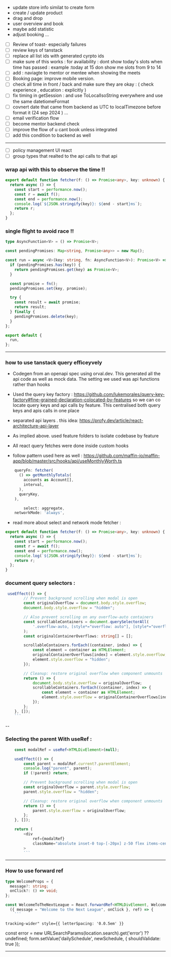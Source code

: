 - update store info similat to create form
- create / update product
- drag and drop
- user overview and book
- maybe add statistic
- adjust booking ...

- [ ] Review of toast- especially failures
- [ ] review keys of tanstack
- [ ] replace all list ids with generated cyrpto ids
- [ ] make sure of this works : for availability : dont show today's slots when time has passed : example :today at 15 don show me slots from 9 to 14
- [ ] add : naviagte to mentor or mentee when showing the meets
- [ ] Booking page: improve mobile version.
- [ ] check all time in front / back and make sure they are okay : ( check experience , education : explicitly )
- [ ] fix timing in getSession : and use ToLocalIsoString everywhere and use the same datetiomeFormat
- [ ] covnert date that came from backend as UTC to localTimezone before format it (24 sep 2024 ) ...
- [ ] email verification flow
- [ ] become mentor backend check
- [ ] improve the flow of u cant book unless integrated
- [ ] add this condition to backend as well

---

- [ ] policy management UI react
- [ ] group types that realted to the api calls to that api

### wrap api with this to observe the time !!

```ts
export default function fetcher(f: () => Promise<any>, key: unknown) {
  return async () => {
    const start = performance.now();
    const r = await f();
    const end = performance.now();
    console.log(`${JSON.stringify(key)}: ${end - start}ms`);
    return r;
  };
}
```

### single flight to avoid race !!

```ts
type AsyncFunction<V> = () => Promise<V>;

const pendingPromises: Map<string, Promise<any>> = new Map();

const run = async <V>(key: string, fn: AsyncFunction<V>): Promise<V> => {
  if (pendingPromises.has(key)) {
    return pendingPromises.get(key) as Promise<V>;
  }

  const promise = fn();
  pendingPromises.set(key, promise);

  try {
    const result = await promise;
    return result;
  } finally {
    pendingPromises.delete(key);
  }
};

export default {
  run,
};
```

---

### how to use tanstack query efficeyvely

- Codegen from an openapi spec using orval.dev. This generated all the api code as well as mock data. The setting we used was api functions rather than hooks

- Used the query key factory : https://github.com/lukemorales/query-key-factory#fine-grained-declaration-colocated-by-features so we can co locate query keys and api calls by feature. This centralised both query keys and apis calls in one place

- separated api layers . this idea: https://profy.dev/article/react-architecture-api-layer

- As implied above. used feature folders to isolate codebase by feature

* All react query fetches were done inside custom hooks

* follow pattern used here as well : https://github.com/maffin-io/maffin-app/blob/master/src/hooks/api/useMonthlyWorth.ts

```ts
    queryFn: fetcher(
      () => getMonthlyTotals(
        accounts as Account[],
        interval,
      ),
      queryKey,
    ),

        select: aggregate,
    networkMode: 'always',

```

- read more about select and network mode
  fetcher :

```ts
export default function fetcher(f: () => Promise<any>, key: unknown) {
  return async () => {
    const start = performance.now();
    const r = await f();
    const end = performance.now();
    console.log(`${JSON.stringify(key)}: ${end - start}ms`);
    return r;
  };
}
```

### document query selectors :

````ts
 useEffect(() => {
        // Prevent background scrolling when modal is open
        const originalOverflow = document.body.style.overflow;
        document.body.style.overflow = "hidden";

        // Also prevent scrolling on any overflow-auto containers
        const scrollableContainers = document.querySelectorAll(
            '.overflow-auto, [style*="overflow: auto"], [style*="overflow-auto"]'
        );
        const originalContainerOverflows: string[] = [];

        scrollableContainers.forEach((container, index) => {
            const element = container as HTMLElement;
            originalContainerOverflows[index] = element.style.overflow;
            element.style.overflow = "hidden";
        });

        // Cleanup: restore original overflow when component unmounts
        return () => {
            document.body.style.overflow = originalOverflow;
            scrollableContainers.forEach((container, index) => {
                const element = container as HTMLElement;
                element.style.overflow = originalContainerOverflows[index];
            });
        };
    }, []);
    ```
````

--

### Selecting the parent With useRef :

````ts
    const modalRef = useRef<HTMLDivElement>(null);

    useEffect(() => {
        const parent = modalRef.current?.parentElement;
        console.log("parent", parent);
        if (!parent) return;

        // Prevent background scrolling when modal is open
        const originalOverflow = parent.style.overflow;
        parent.style.overflow = "hidden";

        // Cleanup: restore original overflow when component unmounts
        return () => {
            parent.style.overflow = originalOverflow;
        };
    }, []);

    return (
        <div
            ref={modalRef}
            className="absolute inset-0 top-[-20px] z-50 flex items-center justify-center bg-background/50 backdrop-blur-sm"
        >
        ```
````

---

### How to use forward ref

````ts
type WelcomeProps = {
  message?: string;
  onClick?: () => void;
};

const WelcomeToTheNextLeague = React.forwardRef<HTMLDivElement, WelcomeProps>(
  ({ message = "Welcome to the Next League", onClick }, ref) => {
    ```
````

```spacing :
tracking-wider" style={{ letterSpacing: '0.0.5em' }}
```

const error = new URLSearchParams(location.search).get('error') ?? undefined;
form.setValue('dailySchedule', newSchedule, { shouldValidate: true });

---
